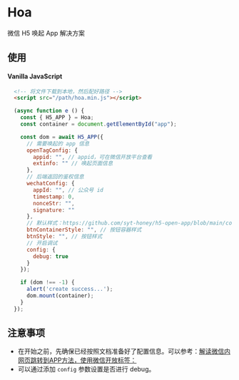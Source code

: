 # Hoa

微信 H5 唤起 App 解决方案

## 使用

#### Vanilla JavaScript

```html
  <!-- 将文件下载到本地，然后配好路径 -->
  <script src="/path/hoa.min.js"></script>
```

```js
  (async function e () {
    const { H5_APP } = Hoa;
    const container = document.getElementById("app");

    const dom = await H5_APP({
      // 需要唤起的 app 信息
      openTagConfig: {
        appid: "", // appid，可在微信开放平台查看
        extinfo: "" // 唤起页面信息
      },
      // 后端返回的鉴权信息
      wechatConfig: {
        appId: "", // 公众号 id
        timestamp: 0,
        nonceStr: "",
        signature: ""
      },
      // 默认样式：https://github.com/syt-honey/h5-open-app/blob/main/core.js
      btnContainerStyle: "", // 按钮容器样式
      btnStyle: "", // 按钮样式
      // 开启调试
      config: {
        debug: true
      }
    });

    if (dom !== -1) {
      alert('create success...');
      dom.mount(container);
    }
  });
```

## 注意事项

* 在开始之前，先确保已经按照文档准备好了配置信息。可以参考：[解读微信内网页跳转到APP方法，使用微信开放标签：<wx-open-launch-app>](https://developers.weixin.qq.com/community/develop/article/doc/0004ce19a04320850a5a114ab5b013)
* 可以通过添加 `config` 参数设置是否进行 debug。
